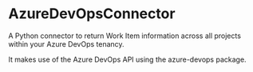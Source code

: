 # AzureDevOpsConnector
A Python connector to return Work Item information across all projects within your Azure DevOps tenancy.

It makes use of the Azure DevOps API using the azure-devops package.
